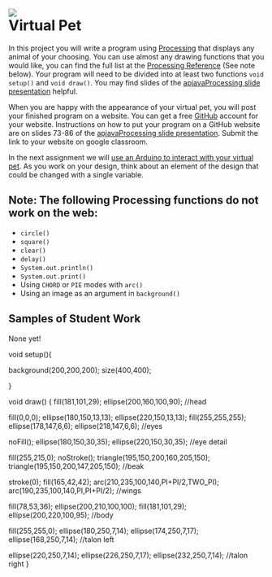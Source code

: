 ![](Penguin.JPG)   
Virtual Pet
=============

In this project you will write a program using [Processing](https://processing.org) that displays any animal of your choosing. You can use almost any drawing functions that you would like, you can find the full list at the [Processing Reference](https://processing.org/reference) (See note below).  Your program will need to be divided into at least two functions `void setup()` and `void draw()`. You may find slides of the [apjavaProcessing slide presentation](https://docs.google.com/presentation/d/1sqbareaFmF9fMcp0XOl3hRO6hAlrU5WIaj4V-Kd3eDI/edit?usp=sharing) helpful. 

When you are happy with the appearance of your virtual pet, you will post your finished program on a website. You can get a free [GitHub](https://github.com) account for your website. Instructions on how to put your program on a GitHub website are on slides 73-86 of the [apjavaProcessing slide presentation](https://docs.google.com/presentation/d/1sqbareaFmF9fMcp0XOl3hRO6hAlrU5WIaj4V-Kd3eDI/edit?usp=sharing). Submit the link to your website on google classroom.

In the next assignment we will [use an Arduino to interact with your virtual pet](https://github.com/APCSLowell/LightSensorController#use-an-adafruit-circuit-playground-as-an-input-device-in-a-processing-program). As you work on your design, think about an element of the design that could be changed with a single variable.

Note: The following Processing functions do not work on the web:
----------------------------------------------------------
+ `circle()`
+ `square()`
+ `clear()`
+ `delay()`
+ `System.out.println()`
+ `System.out.print()`
+ Using `CHORD` or `PIE` modes with `arc()`
+ Using an image as an argument in `background()`

Samples of Student Work
-----------------------
None yet! 

void setup(){
   
background(200,200,200);
size(400,400);
  
}

void draw()
{ 
fill(181,101,29);
ellipse(200,160,100,90);
//head

fill(0,0,0);
ellipse(180,150,13,13);
ellipse(220,150,13,13);
fill(255,255,255);
ellipse(178,147,6,6);
ellipse(218,147,6,6);
//eyes

noFill();
ellipse(180,150,30,35);
ellipse(220,150,30,35);
//eye detail

fill(255,215,0);
noStroke();
triangle(195,150,200,160,205,150);
triangle(195,150,200,147,205,150);
//beak

stroke(0);
fill(165,42,42);
arc(210,235,100,140,PI+PI/2,TWO_PI);
arc(190,235,100,140,PI,PI+PI/2);
//wings

fill(78,53,36);
ellipse(200,210,100,100);
fill(181,101,29);
ellipse(200,220,100,95);
//body

fill(255,255,0);
ellipse(180,250,7,14);
ellipse(174,250,7,17);
ellipse(168,250,7,14);
//talon left

ellipse(220,250,7,14);
ellipse(226,250,7,17);
ellipse(232,250,7,14);
//talon right
}
